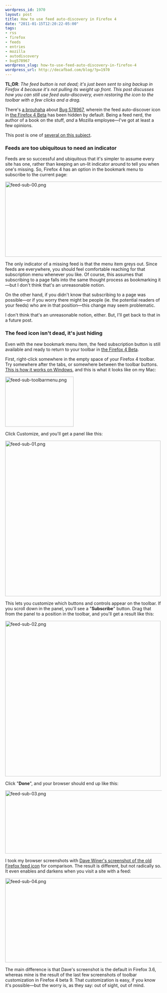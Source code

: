 ```yaml
--- 
wordpress_id: 1970
layout: post
title: How to use feed auto-discovery in Firefox 4
date: "2011-01-15T12:20:22-05:00"
tags: 
- rss
- firefox
- feeds
- entries
- mozilla
- autodiscovery
- bug578967
wordpress_slug: how-to-use-feed-auto-discovery-in-firefox-4
wordpress_url: http://decafbad.com/blog/?p=1970
---
```

**TL;DR**: <em>The feed button is not dead; it's just been sent to sing backup in Firefox 4 because it's not pulling its weight up front. This post discusses how you can still use feed auto-discovery, even restoring the icon to the toolbar with a few clicks and a drag.</em>

There's [a brouhaha](http://camendesign.com/rss_a_reply) about [Bug 578967](https://bugzilla.mozilla.org/show_bug.cgi?id=578967), wherein the feed auto-discover icon in [the Firefox 4 Beta](http://www.mozilla.com/en-US/firefox/beta/) has been hidden by default. Being a feed nerd, the author of a book on the stuff, *and* a Mozilla employee—I've got at least a few opinions.

This post is one of [several on this subject](http://decafbad.com/blog/tag/bug578967).

### Feeds are too ubiquitous to need an indicator

Feeds are so successful and ubiquitous that it's simpler to assume every site has one, rather than keeping an un-lit indicator around to tell you when one's missing. So, Firefox 4 has an option in the bookmark menu to subscribe to the current page:

<img src="http://decafbad.com/blog/wp-content/uploads/2011/01/feed-sub-002.png" alt="feed-sub-00.png" border="0" width="600" height="242" />

The only indicator of a missing feed is that the menu item greys out. Since feeds are everywhere, you should feel comfortable reaching for that subscription menu whenever you like. Of course, this assumes that subscribing to a page falls into the same thought process as bookmarking it—but I don't think that's an unreasonable notion.

On the other hand, if you didn't know that subscribing to a page was possible—or if you worry there might be people (ie. the potential readers of your feeds) who are in that position—this change may seem problematic. 

I don't think that's an unreasonable notion, either. But, I'll get back to that in a future post.

### The feed icon isn't dead, it's just hiding

Even with the new bookmark menu item, the feed subscription button is still available and ready to return to your toolbar in [the Firefox 4 Beta](http://www.mozilla.com/en-US/firefox/beta/).

First, right-click somewhere in the empty space of your Firefox 4 toolbar. Try somewhere after the tabs, or somewhere between the toolbar buttons. [This is how it works on Windows](http://blog.fligtar.com/2011/01/16/how-to-customize-firefox-4s-ui/), and this is what it looks like on my Mac:

<img src="http://decafbad.com/blog/wp-content/uploads/2011/01/feed-sub-toolbarmenu.png" alt="feed-sub-toolbarmenu.png" border="0" width="220" height="161" />

Click Customize, and you'll get a panel like this:

<p><img src="http://decafbad.com/blog/wp-content/uploads/2011/01/feed-sub-01.png" alt="feed-sub-01.png" border="0" width="500" height="" />

This lets you customize which buttons and controls appear on the toolbar. If you scroll down in the panel, you'll see a "**Subscribe**" button. Drag that from the panel to a position in the toolbar, and you'll get a result like this:

<img src="http://decafbad.com/blog/wp-content/uploads/2011/01/feed-sub-02.png" alt="feed-sub-02.png" border="0" width="500" height="" />

Click "**Done**", and your browser should end up like this:

<img src="http://decafbad.com/blog/wp-content/uploads/2011/01/feed-sub-03.png" alt="feed-sub-03.png" border="0" width="600" height="203" />

I took my browser screenshots with [Dave Winer's screenshot of the old Firefox feed icon](http://scripting.com/stories/2011/01/15/mozillaPleaseKeepTheRssIco.html) for comparison. The result is different, but not radically so. It even enables and darkens when you visit a site with a feed:

<img src="http://decafbad.com/blog/wp-content/uploads/2011/01/feed-sub-04.png" alt="feed-sub-04.png" border="0" width="600" height="271" />

The main difference is that Dave's screenshot is the default in Firefox 3.6, whereas mine is the result of the last few screenshots of toolbar customization in Firefox 4 beta 9. That customization is easy, if you know it's possible—but the worry is, as they say: out of sight, out of mind. 
